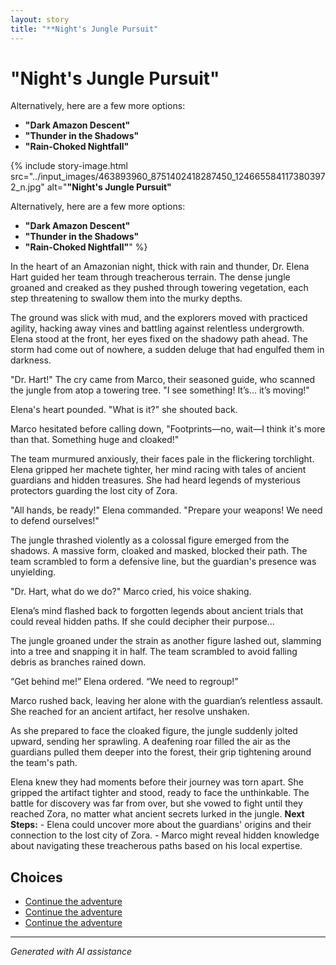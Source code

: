 ```yaml
---
layout: story
title: "**Night's Jungle Pursuit"
---
```


# **"Night's Jungle Pursuit"**

Alternatively, here are a few more options:

- **"Dark Amazon Descent"**
- **"Thunder in the Shadows"**
- **"Rain-Choked Nightfall"**

{% include story-image.html src="../input_images/463893960_8751402418287450_1246655841173803972_n.jpg" alt="**"Night's Jungle Pursuit"**

Alternatively, here are a few more options:

- **"Dark Amazon Descent"**
- **"Thunder in the Shadows"**
- **"Rain-Choked Nightfall"**" %}

In the heart of an Amazonian night, thick with rain and thunder, Dr. Elena Hart guided her team through treacherous terrain. The dense jungle groaned and creaked as they pushed through towering vegetation, each step threatening to swallow them into the murky depths.

The ground was slick with mud, and the explorers moved with practiced agility, hacking away vines and battling against relentless undergrowth. Elena stood at the front, her eyes fixed on the shadowy path ahead. The storm had come out of nowhere, a sudden deluge that had engulfed them in darkness.

"Dr. Hart!" The cry came from Marco, their seasoned guide, who scanned the jungle from atop a towering tree. "I see something! It’s... it’s moving!"

Elena's heart pounded. "What is it?" she shouted back.

Marco hesitated before calling down, "Footprints—no, wait—I think it's more than that. Something huge and cloaked!"

The team murmured anxiously, their faces pale in the flickering torchlight. Elena gripped her machete tighter, her mind racing with tales of ancient guardians and hidden treasures. She had heard legends of mysterious protectors guarding the lost city of Zora.

"All hands, be ready!" Elena commanded. "Prepare your weapons! We need to defend ourselves!"

The jungle thrashed violently as a colossal figure emerged from the shadows. A massive form, cloaked and masked, blocked their path. The team scrambled to form a defensive line, but the guardian's presence was unyielding.

"Dr. Hart, what do we do?" Marco cried, his voice shaking.

Elena’s mind flashed back to forgotten legends about ancient trials that could reveal hidden paths. If she could decipher their purpose...

The jungle groaned under the strain as another figure lashed out, slamming into a tree and snapping it in half. The team scrambled to avoid falling debris as branches rained down.

“Get behind me!” Elena ordered. “We need to regroup!”

Marco rushed back, leaving her alone with the guardian’s relentless assault. She reached for an ancient artifact, her resolve unshaken.

As she prepared to face the cloaked figure, the jungle suddenly jolted upward, sending her sprawling. A deafening roar filled the air as the guardians pulled them deeper into the forest, their grip tightening around the team's path.

Elena knew they had moments before their journey was torn apart. She gripped the artifact tighter and stood, ready to face the unthinkable. The battle for discovery was far from over, but she vowed to fight until they reached Zora, no matter what ancient secrets lurked in the jungle.
     **Next Steps:**
      - Elena could uncover more about the guardians' origins and their connection to the lost city of Zora.
      - Marco might reveal hidden knowledge about navigating these treacherous paths based on his local expertise.


## Choices

* [Continue the adventure](./475838291_1316583769763327_611859964883411367_n)
* [Continue the adventure](./20221013_144305)
* [Continue the adventure](./20221112_132825)


---
*Generated with AI assistance*

